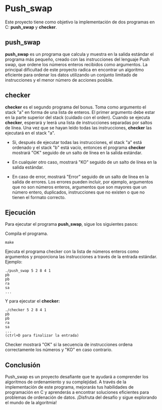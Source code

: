 # **Push_swap**

Este proyecto tiene como objetivo la implementación de dos programas en C: **push_swap** y **checker**.

## **push_swap**

**push_swap** es un programa que calcula y muestra en la salida estándar el programa más pequeño, creado con las instrucciones del lenguaje Push swap, que ordene los números enteros recibidos como argumentos. La principal dificultad de este proyecto radica en encontrar un algoritmo eficiente para ordenar los datos utilizando un conjunto limitado de instrucciones y el menor número de acciones posible.

## **checker**

**checker** es el segundo programa del bonus. Toma como argumento el stack "a" en forma de una lista de enteros. El primer argumento debe estar en la parte superior del stack (cuidado con el orden). Cuando se ejecuta **checker**, esperará y leerá una lista de instrucciones separadas por saltos de línea. Una vez que se hayan leído todas las instrucciones, **checker** las ejecutará en el stack "a".

- Si, después de ejecutar todas las instrucciones, el stack "a" está ordenado y el stack "b" está vacío, entonces el programa **checker** mostrará "OK" seguido de un salto de línea en la salida estándar.

- En cualquier otro caso, mostrará "KO" seguido de un salto de línea en la salida estándar.

- En caso de error, mostrará "Error" seguido de un salto de línea en la salida de errores. Los errores pueden incluir, por ejemplo, argumentos que no son números enteros, argumentos que son mayores que un número entero, duplicados, instrucciones que no existen o que no tienen el formato correcto.

## **Ejecución**

Para ejecutar el programa **push_swap**, sigue los siguientes pasos:

Compila el programa.

	make

Ejecuta el programa checker con la lista de números enteros como argumentos y proporciona las instrucciones a través de la entrada estándar. Ejemplo:

	./push_swap 5 2 8 4 1
	pb
	pb
	ra
	sa
 	...

Y para ejecutar el **checker:**

	./checker 5 2 8 4 1
	pb
	pb
	ra
	sa
	...
	(ctrl+D para finalizar la entrada)

Checker mostrará "OK" si la secuencia de instrucciones ordena correctamente los números y "KO" en caso contrario.

## **Conclusión**

Push_swap es un proyecto desafiante que te ayudará a comprender los algoritmos de ordenamiento y su complejidad. A través de la implementación de este programa, mejorarás tus habilidades de programación en C y aprenderás a encontrar soluciones eficientes para problemas de ordenación de datos. ¡Disfruta del desafío y sigue explorando el mundo de la algoritmia!
